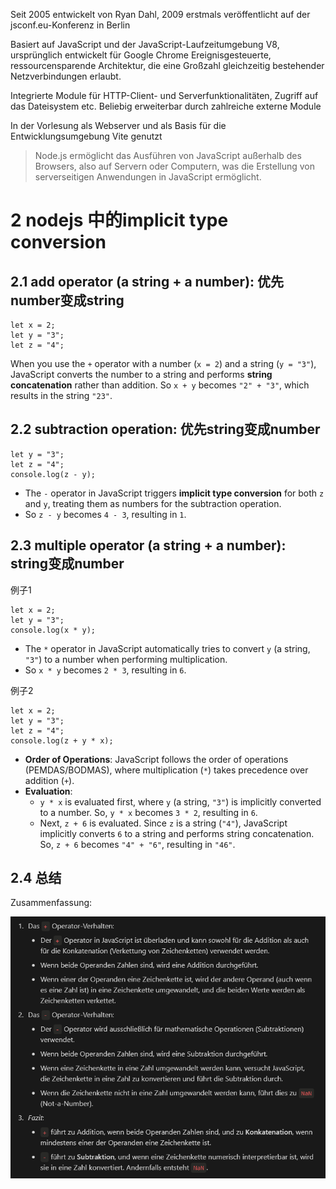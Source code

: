 
Seit 2005 entwickelt von Ryan Dahl, 2009 erstmals veröffentlicht auf der jsconf.eu-Konferenz in Berlin

Basiert auf JavaScript und der JavaScript-Laufzeitumgebung V8, ursprünglich entwickelt für Google Chrome Ereignisgesteuerte, ressourcensparende Architektur, die
eine Großzahl gleichzeitig bestehender Netzverbindungen erlaubt. 

Integrierte Module für HTTP-Client- und Serverfunktionalitäten, Zugriff auf das Dateisystem etc. Beliebig erweiterbar durch zahlreiche externe Module

In der Vorlesung als Webserver und als Basis für die Entwicklungsumgebung Vite genutzt

> Node.js ermöglicht das Ausführen von JavaScript außerhalb des Browsers, also auf Servern oder Computern, was die Erstellung von serverseitigen Anwendungen in JavaScript ermöglicht.


# 2 nodejs 中的implicit type conversion

## 2.1 add operator (a string + a number): 优先number变成string

```
let x = 2;
let y = "3";
let z = "4";
```

When you use the `+` operator with a number (`x = 2`) and a string (`y = "3"`), JavaScript converts the number to a string and performs **string concatenation** rather than addition. So `x + y` becomes `"2" + "3"`, which results in the string `"23"`.



## 2.2 subtraction operation: 优先string变成number

```
let y = "3";
let z = "4";
console.log(z - y);
```

- The `-` operator in JavaScript triggers **implicit type conversion** for both `z` and `y`, treating them as numbers for the subtraction operation.
- So `z - y` becomes `4 - 3`, resulting in `1`.

## 2.3 multiple operator (a string + a number): string变成number


例子1
```
let x = 2;
let y = "3";
console.log(x * y);
```


- The `*` operator in JavaScript automatically tries to convert `y` (a string, `"3"`) to a number when performing multiplication.
- So `x * y` becomes `2 * 3`, resulting in `6`.


例子2
```
let x = 2;
let y = "3";
let z = "4";
console.log(z + y * x);
```

- **Order of Operations**: JavaScript follows the order of operations (PEMDAS/BODMAS), where multiplication (`*`) takes precedence over addition (`+`).
- **Evaluation**:
    - `y * x` is evaluated first, where `y` (a string, `"3"`) is implicitly converted to a number. So, `y * x` becomes `3 * 2`, resulting in `6`.
    - Next, `z + 6` is evaluated. Since `z` is a string (`"4"`), JavaScript implicitly converts `6` to a string and performs string concatenation. So, `z + 6` becomes `"4" + "6"`, resulting in `"46"`.





## 2.4 总结
Zusammenfassung:

![](image/Pasted%20image%2020241030154053.png)

